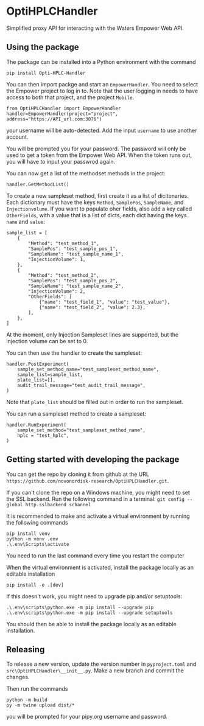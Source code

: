# OptiHPLCHandler

Simplified proxy API for interacting with the Waters Empower Web API.

## Using the package

The package can be installed into a Python environment with the command

```
pip install Opti-HPLC-Handler
```

You can then import packge and start an `EmpowerHandler`. You need to select the Empower
project to log in to. Note that the user logging in needs to have access to both that
project, and the project `Mobile`.

```
from OptiHPLCHandler import EmpowerHandler
handler=EmpowerHandler(project="project", address="https://API_url.com:3076")
```

your username will be auto-detected. Add the input `username` to use another account.

You will be prompted you for your password. The password will only be used to get a
token from the Empower Web API. When the token runs out, you will have to input your
passwrod again.

You can now get a list of the methodset methods in the project:

```
handler.GetMethodList()
```

To create a new sampleset method, first create it as a list of dicitonaries. Each
dictionary must have the keys `Method`, `SamplePos`, `SampleName`, and
`Injectionvolume`. If you want to populate oher fields, also add a key called
`OtherFields`, with a value that is a list of dicts, each dict having the keys `name`
and `value`:

```
sample_list = [
    {
        "Method": "test_method_1",
        "SamplePos": "test_sample_pos_1",
        "SampleName": "test_sample_name_1",
        "InjectionVolume": 1,
    },
    {
        "Method": "test_method_2",
        "SamplePos": "test_sample_pos_2",
        "SampleName": "test_sample_name_2",
        "InjectionVolume": 2,
        "OtherFields": [
            {"name": "test_field_1", "value": "test_value"},
            {"name": "test_field_2", "value": 2.3},
        ],
    },
]
```

At the moment, only Injection Sampleset lines are supported, but the injection volume
can be set to 0.

You can then use the handler to create the sampleset:

```
handler.PostExperiment(
    sample_set_method_name="test_sampleset_method_name",
    sample_list=sample_list,
    plate_list=[],
    audit_trail_message="test_audit_trail_message",
)
```

Note that `plate_list` should be filled out in order to run the sampleset.

You can run a sampleset method to create a sampleset:

```
handler.RunExperiment(
    sample_set_method="test_sampleset_method_name",
    hplc = "test_hplc",
)
```

## Getting started with developing the package

You can get the repo by cloning it from github at the URL
`https://github.com/novonordisk-research/OptiHPLCHandler.git`.

If you can't clone the repo on a Windows machine, you might need to set the SSL backend.
Run the following command in a terminal:
`git config --global http.sslbackend schannel`

It is recommended to make and activate a virtual environment by running the following
commands

```
pip install venv
python -m venv .env
.\.env\Scripts\activate
```

You need to run the last command every time you restart the computer

When the virtual environment is activated, install the package locally as an editable
installation

```
pip install -e .[dev]
```

If this doesn't work, you might need to upgrade pip and/or setuptools:

```
.\.env\scripts\python.exe -m pip install --upgrade pip
.\.env\scripts\python.exe -m pip install --upgrade setuptools
```

You should then be able to install the package locally as an editable installation.

## Releasing

To release a new version, update the version number in `pyproject.toml` and
`src\OptiHPLCHandler\__init__.py`. Make a new branch and commit the changes.

Then run the commands

```
python -m build
py -m twine upload dist/*
```

you will be prompted for your pipy.org username and password.
